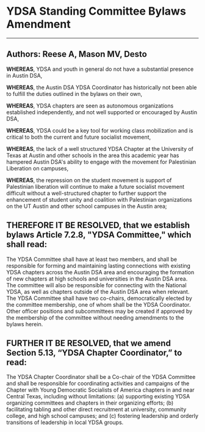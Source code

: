 # YDSA Standing Committee Bylaws Amendment

---
Authors: Reese A, Mason MV, Desto
---

**WHEREAS**, YDSA and youth in general do not have a substantial presence in Austin DSA,

**WHEREAS**, the Austin DSA YDSA Coordinator has historically not been able to fulfill the duties outlined in the bylaws on their own,

**WHEREAS**, YDSA chapters are seen as autonomous organizations established independently, and not well supported or encouraged by Austin DSA,

**WHEREAS**, YDSA could be a key tool for working class mobilization and is critical to both the current and future socialist movement,

**WHEREAS**, the lack of a well structured YDSA Chapter at the University of Texas at Austin and other schools in the area this academic year has hampered Austin DSA's ability to engage with the movement for Palestinian Liberation on campuses,

**WHEREAS**, the repression on the student movement is support of Palestinian liberation will continue to make a future socialist movement difficult without a well-structured chapter to further support the enhancement of student unity and coalition with Palestinian organizations on the UT Austin and other school campuses in the Austin area;

## THEREFORE IT BE RESOLVED, that we establish bylaws Article 7.2.8, "YDSA Committee," which shall read:

The YDSA Committee shall have at least two members, and shall be responsible for forming and maintaining lasting connections with existing YDSA chapters across the Austin DSA area and encouraging the formation of new chapters at high schools and universities in the Austin DSA area. The committee will also be responsible for connecting with the National YDSA, as well as chapters outside of the Austin DSA area when relevant. The YDSA Committee shall have two co-chairs, democratically elected by the committee membership, one of whom shall be the YDSA Coordinator. Other officer positions and subcommittees may be created if approved by the membership of the committee without needing amendments to the bylaws herein.

## FURTHER IT BE RESOLVED, that we amend Section 5.13, “YDSA Chapter Coordinator,” to read:

The YDSA Chapter Coordinator shall be a Co-chair of the YDSA Committee and shall be responsible for coordinating activities and campaigns of the Chapter with Young Democratic Socialists of America chapters in and near Central Texas, including without limitations: (a) supporting existing YDSA organizing committees and chapters in their organizing efforts; (b) facilitating tabling and other direct recruitment at university, community college, and high school campuses; and (c) fostering leadership and orderly transitions of leadership in local YDSA groups.
